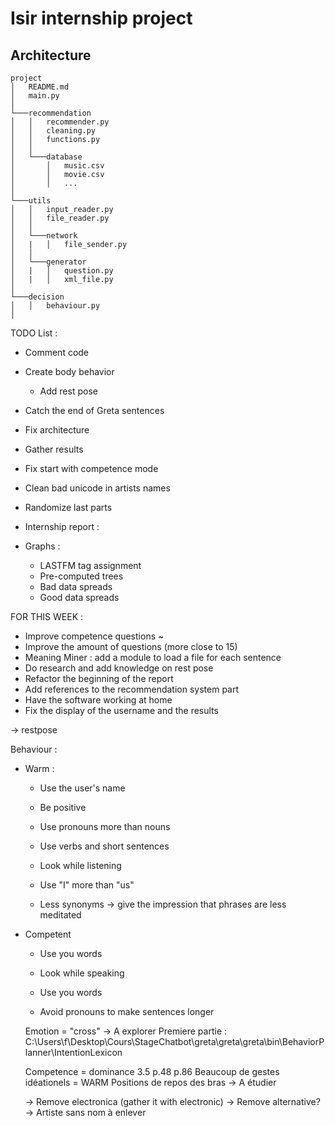 # Isir internship project


## Architecture

```
project
│   README.md
│   main.py
│
└───recommendation
│   │   recommender.py
│   │   cleaning.py
│   │   functions.py
│   │
│   └───database
│       │   music.csv
│       │   movie.csv
│       │   ...
│   
└───utils
│   │   input_reader.py
│   │   file_reader.py
│   │
│   └───network
│   |   │   file_sender.py
│   │
│   └───generator
│   |   │   question.py
│   |   │   xml_file.py
│   
└───decision
│   │   behaviour.py
│   
```

TODO List :
- Comment code
- Create body behavior
  - Add rest pose
- Catch the end of Greta sentences
- Fix architecture
- Gather results
- Fix start with competence mode

- Clean bad unicode in artists names
- Randomize last parts

- Internship report :
- Graphs :
  - LASTFM tag assignment
  - Pre-computed trees
  - Bad data spreads
  - Good data spreads

FOR THIS WEEK :
- Improve competence questions ~
- Improve the amount of questions (more close to 15)
- Meaning Miner : add a module to load a file for each sentence
- Do research and add knowledge on rest pose
- Refactor the beginning of the report
- Add references to the recommendation system part
- Have the software working at home
- Fix the display of the username and the results




-> restpose

Behaviour :
- Warm :
  - Use the user's name
  - Be positive
  - Use pronouns more than nouns
  - Use verbs and short sentences
  - Look while listening

  - Use "I" more than "us"
  - Less synonyms -> give the impression that phrases are less meditated
- Competent
  - Use you words
  - Look while speaking
  - Use you words

  - Avoid pronouns to make sentences longer

  Emotion = "cross" -> A explorer
  Premiere partie :
  C:\Users\f\Desktop\Cours\StageChatbot\greta\greta\greta\bin\BehaviorPlanner\IntentionLexicon

  Competence = dominance 3.5 p.48
  p.86
  Beaucoup de gestes idéationels = WARM
  Positions de repos des bras -> A étudier


  -> Remove electronica (gather it with electronic)
  -> Remove alternative?
  -> Artiste sans nom à enlever
